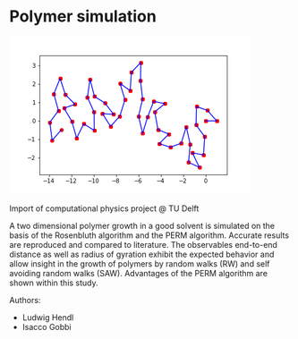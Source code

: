 # Polymer simulation

![polymer](https://github.com/gIsaak/Polymer-simulation/blob/master/img/week1/50_beads.png)

Import of computational physics project @ TU Delft

A two dimensional polymer growth in a good solvent is simulated on the basis of the Rosenbluth algorithm and the PERM algorithm. Accurate results are reproduced and compared to literature. 
The observables end-to-end distance as well as radius of gyration exhibit the expected behavior and allow insight in the growth of polymers by random walks (RW) and self avoiding random walks (SAW). Advantages of the PERM algorithm are shown within this study.

Authors:

- Ludwig Hendl
- Isacco Gobbi
